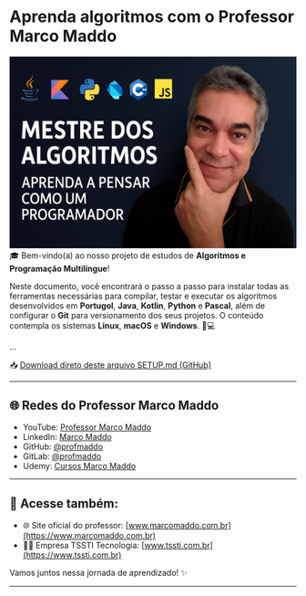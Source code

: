 # Aprenda algoritmos com o Professor Marco Maddo
![Mestre dos Algoritmos](https://raw.githubusercontent.com/profmaddo/algoritmos-resolvidos-java-kotlin-python-pascal/main/images/mestre-dos-algoritmos-02.jpeg)
🎓 Bem-vindo(a) ao nosso projeto de estudos de **Algoritmos e Programação Multilíngue**!

Neste documento, você encontrará o passo a passo para instalar todas as ferramentas necessárias para compilar, testar e executar os algoritmos desenvolvidos em **Portugol**, **Java**, **Kotlin**, **Python** e **Pascal**, além de configurar o **Git** para versionamento dos seus projetos. O conteúdo contempla os sistemas **Linux**, **macOS** e **Windows**. 🧠💻

...

📥 [Download direto deste arquivo SETUP.md (GitHub)](https://raw.githubusercontent.com/profmaddo/algoritmos/main/SETUP.md)

---

## 🌐 Redes do Professor Marco Maddo

- YouTube: [Professor Marco Maddo](https://www.youtube.com/@ProfessorMarcoMaddo)
- LinkedIn: [Marco Maddo](https://www.linkedin.com/in/marcomaddo/)
- GitHub: [@profmaddo](https://github.com/profmaddo)
- GitLab: [@profmaddo](https://gitlab.com/profmaddo)
- Udemy: [Cursos Marco Maddo](https://www.udemy.com/user/marcomaddo/)

---

## 🚀 Acesse também:

- 🌐 Site oficial do professor: [www.marcomaddo.com.br](https://www.marcomaddo.com.br)
- 🧑‍💼 Empresa TSSTI Tecnologia: [www.tssti.com.br](https://www.tssti.com.br)

Vamos juntos nessa jornada de aprendizado! ✨

---
